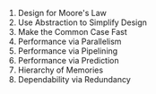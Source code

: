 1. Design for Moore's Law
2. Use Abstraction to Simplify Design
3. Make the Common Case Fast
4. Performance via Parallelism
5. Performance via Pipelining
6. Performance via Prediction
7. Hierarchy of Memories
8. Dependability via Redundancy
